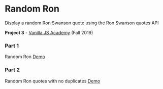 # Random Ron
Display a random Ron Swanson quote using the Ron Swanson quotes API

**Project 3** - [Vanilla JS Academy](https://vanillajsacademy.com/) (Fall 2019)

### Part 1
Random Ron [Demo](https://letioneill.github.io/random-ron/01-random-ron.html)

### Part 2
Random Ron quotes with no duplicates [Demo](https://letioneill.github.io/random-ron/02-random-ron-no-duplicates.html)
